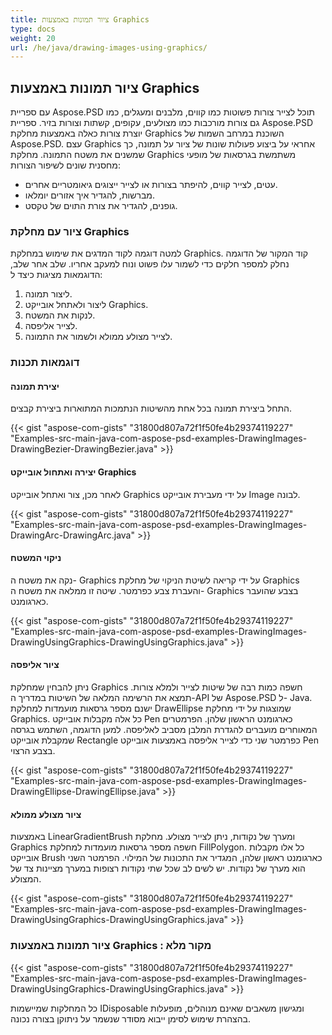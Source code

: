 ```yaml
---
title: ציור תמונות באמצעות Graphics
type: docs
weight: 20
url: /he/java/drawing-images-using-graphics/
---
```


## **ציור תמונות באמצעות Graphics**

עם ספריית Aspose.PSD תוכל לצייר צורות פשוטות כמו קווים, מלבנים ומעגלים, כמו גם צורות מורכבות כמו מצולעים, עקופים, קשתות וצורות בזיר. ספריית Aspose.PSD יוצרת צורות כאלה באמצעות מחלקת Graphics השוכנת במרחב השמות של Aspose.PSD. עצם Graphics אחראי על ביצוע פעולות שונות של ציור על תמונה, כך שמשנים את משטח התמונה. מחלקת Graphics משתמשת בגרסאות של מופעי מחסנית שונים לשיפור הצורות:

- עטים, לצייר קווים, להיפתר בצורות או לצייר ייצוגים גיאומטריים אחרים.
- מברשות, להגדיר איך אזורים יומלאו.
- גופנים, להגדיר את צורת התוים של טקסט.
### **ציור עם מחלקת Graphics**
למטה דוגמה לקוד המדגים את שימוש במחלקת Graphics. קוד המקור של הדוגמה נחלק למספר חלקים כדי לשמור עלו פשוט ונוח למעקב אחריו. שלב אחר שלב, הדוגמאות מציגות כיצד ל:

1. ליצור תמונה.
1. ליצור ולאתחל אובייקט Graphics.
1. לנקות את המשטח.
1. לצייר אליפסה.
1. לצייר מצולע ממולא ולשמור את התמונה.
### **דוגמאות תכנות**
#### **יצירת תמונה**
התחל ביצירת תמונה בכל אחת מהשיטות הנתמכות המתוארות ביצירת קבצים.

{{< gist "aspose-com-gists" "31800d807a72f1f50fe4b29374119227" "Examples-src-main-java-com-aspose-psd-examples-DrawingImages-DrawingBezier-DrawingBezier.java" >}}
#### **יצירה ואתחול אובייקט Graphics**
לאחר מכן, צור ואתחל אובייקט Graphics על ידי מעבירת אובייקט Image לבונה.

{{< gist "aspose-com-gists" "31800d807a72f1f50fe4b29374119227" "Examples-src-main-java-com-aspose-psd-examples-DrawingImages-DrawingArc-DrawingArc.java" >}}
#### **ניקוי המשטח**
נקה את משטח ה- Graphics על ידי קריאה לשיטת הניקוי של מחלקת Graphics והעברת צבע כפרמטר. שיטה זו ממלאה את משטח ה- Graphics בצבע שהועבר כארגומנט.

{{< gist "aspose-com-gists" "31800d807a72f1f50fe4b29374119227" "Examples-src-main-java-com-aspose-psd-examples-DrawingImages-DrawingUsingGraphics-DrawingUsingGraphics.java" >}}
#### **ציור אליפסה**
ניתן להבחין שמחלקת Graphics חשפה כמות רבה של שיטות לצייר ולמלא צורות. תמצא את הרשימה המלאה של השיטות במדריך ה-API של Aspose.PSD ל- Java. ישנם מספר גרסאות מועמדות למחלקת DrawEllipse שמוצגות על ידי מחלקת Graphics. כל אלה מקבלות אובייקט Pen כארגומנט הראשון שלהן. הפרמטרים המאוחרים מועברים להגדרת המלבן מסביב לאליפסה. למען הדוגמה, השתמש בגרסה שמקבלת אובייקט Rectangle כפרמטר שני כדי לצייר אליפסה באמצעות אובייקט Pen בצבע הרצוי.

{{< gist "aspose-com-gists" "31800d807a72f1f50fe4b29374119227" "Examples-src-main-java-com-aspose-psd-examples-DrawingImages-DrawingEllipse-DrawingEllipse.java" >}}
#### **ציור מצולע ממולא**
באמצעות LinearGradientBrush ומערך של נקודות, ניתן לצייר מצולע. מחלקת Graphics חשפה מספר גרסאות מועמדות למחלקת FillPolygon. כל אלו מקבלות אובייקט Brush כארגומנט ראשון שלהן, המגדיר את התכונות של המילוי. הפרמטר השני הוא מערך של נקודות. יש לשים לב שכל שתי נקודות רצופות במערך מציינות צד של המצולע.

{{< gist "aspose-com-gists" "31800d807a72f1f50fe4b29374119227" "Examples-src-main-java-com-aspose-psd-examples-DrawingImages-DrawingUsingGraphics-DrawingUsingGraphics.java" >}}
### **ציור תמונות באמצעות Graphics : מקור מלא**
{{< gist "aspose-com-gists" "31800d807a72f1f50fe4b29374119227" "Examples-src-main-java-com-aspose-psd-examples-DrawingImages-DrawingUsingGraphics-DrawingUsingGraphics.java" >}}

כל המחלקות שמיישמות IDisposable ומגישון משאבים שאינם מנוהלים, מופעלות בהצהרת שימוש לסימן ייבוא מסודר שנשמר על ניתוקן בצורה נכונה.
